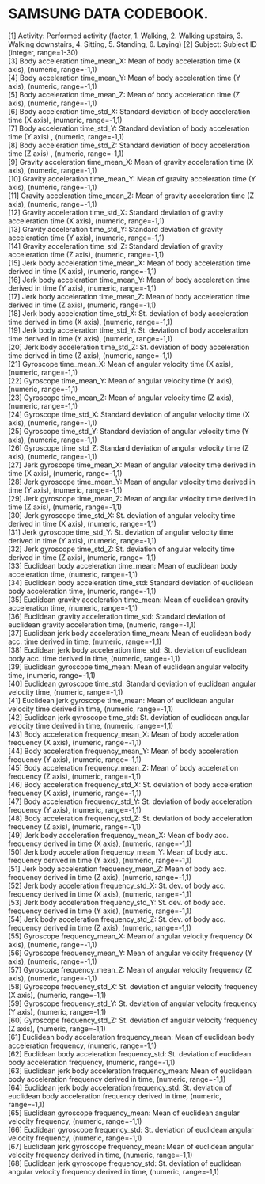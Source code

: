 # SAMSUNG DATA CODEBOOK.

 [1] Activity: Performed activity (factor, 1. Walking, 2. Walking upstairs, 3. Walking downstairs, 4. Sitting, 5. Standing, 6. Laying)
 [2] Subject: Subject ID (integer, range=1-30)                                    
 [3] Body acceleration time_mean_X: Mean of body acceleration time (X axis), (numeric, range=-1,1)              
 [4] Body acceleration time_mean_Y: Mean of body acceleration time (Y axis), (numeric, range=-1,1)                            
 [5] Body acceleration time_mean_Z: Mean of body acceleration time (Z axis), (numeric, range=-1,1)                                
 [6] Body acceleration time_std_X: Standard deviation of body acceleration time (X axis), (numeric, range=-1,1)                                    
 [7] Body acceleration time_std_Y: Standard deviation of body acceleration time (Y axis) , (numeric, range=-1,1)                                                                                            
 [8] Body acceleration time_std_Z: Standard deviation of body acceleration time (Z axis) , (numeric, range=-1,1)                                                                                            
 [9] Gravity acceleration time_mean_X: Mean of gravity acceleration time (X axis), (numeric, range=-1,1)                                    
[10] Gravity acceleration time_mean_Y: Mean of gravity acceleration time (Y axis), (numeric, range=-1,1)                                     
[11] Gravity acceleration time_mean_Z:  Mean of gravity acceleration time (Z axis), (numeric, range=-1,1)                                    
[12] Gravity acceleration time_std_X: Standard deviation of gravity acceleration time (X axis), (numeric, range=-1,1)                                    
[13] Gravity acceleration time_std_Y:  Standard deviation of gravity acceleration time (Y axis), (numeric, range=-1,1)                                    
[14] Gravity acceleration time_std_Z:  Standard deviation of gravity acceleration time (Z axis), (numeric, range=-1,1)                                    
[15] Jerk body acceleration time_mean_X: Mean of body acceleration time derived in time (X axis), (numeric, range=-1,1)                                    
[16] Jerk body acceleration time_mean_Y: Mean of body acceleration time derived in time (Y axis), (numeric, range=-1,1)                                    
[17] Jerk body acceleration time_mean_Z: Mean of body acceleration time derived in time (Z axis), (numeric, range=-1,1)                                    
[18] Jerk body acceleration time_std_X: St. deviation of body acceleration time derived in time (X axis), (numeric, range=-1,1)                                    
[19] Jerk body acceleration time_std_Y: St. deviation of body acceleration time derived in time (Y axis), (numeric, range=-1,1)                                    
[20] Jerk body acceleration time_std_Z: St. deviation of body acceleration time derived in time (Z axis), (numeric, range=-1,1)                                    
[21] Gyroscope time_mean_X: Mean of angular velocity time (X axis), (numeric, range=-1,1)                                    
[22] Gyroscope time_mean_Y: Mean of angular velocity time (Y axis), (numeric, range=-1,1)                                    
[23] Gyroscope time_mean_Z: Mean of angular velocity time (Z axis), (numeric, range=-1,1)                                    
[24] Gyroscope time_std_X: Standard deviation of angular velocity time (X axis), (numeric, range=-1,1)                                    
[25] Gyroscope time_std_Y: Standard deviation of angular velocity time (Y axis), (numeric, range=-1,1)                                    
[26] Gyroscope time_std_Z: Standard deviation of angular velocity time (Z axis), (numeric, range=-1,1)                                    
[27] Jerk gyroscope time_mean_X: Mean of angular velocity time derived in time (X axis), (numeric, range=-1,1)                                    
[28] Jerk gyroscope time_mean_Y: Mean of angular velocity time derived in time (Y axis), (numeric, range=-1,1)                                    
[29] Jerk gyroscope time_mean_Z: Mean of angular velocity time derived in time (Z axis), (numeric, range=-1,1)                                    
[30] Jerk gyroscope time_std_X: St. deviation of angular velocity time derived in time (X axis), (numeric, range=-1,1)                                    
[31] Jerk gyroscope time_std_Y: St. deviation of angular velocity time derived in time (Y axis), (numeric, range=-1,1)                                    
[32] Jerk gyroscope time_std_Z: St. deviation of angular velocity time derived in time (Z axis), (numeric, range=-1,1)                                    
[33] Euclidean body acceleration time_mean: Mean of euclidean body acceleration time, (numeric, range=-1,1)                                    
[34] Euclidean body acceleration time_std: Standard deviation of euclidean body acceleration time, (numeric, range=-1,1)                                    
[35] Euclidean gravity acceleration time_mean: Mean of euclidean gravity acceleration time, (numeric, range=-1,1)                                    
[36] Euclidean gravity acceleration time_std: Standard deviation of euclidean gravity acceleration time, (numeric, range=-1,1)                                    
[37] Euclidean jerk body acceleration time_mean: Mean of euclidean body acc.  time derived in time, (numeric, range=-1,1)                                    
[38] Euclidean jerk body acceleration time_std: St. deviation of euclidean body acc. time derived in time, (numeric, range=-1,1)                                    
[39] Euclidean gyroscope time_mean: Mean of euclidean angular velocity time, (numeric, range=-1,1)                                    
[40] Euclidean gyroscope time_std: Standard deviation of euclidean angular velocity time, (numeric, range=-1,1)                                    
[41] Euclidean jerk gyroscope time_mean: Mean of euclidean angular velocity time derived in time, (numeric, range=-1,1)                                    
[42] Euclidean jerk gyroscope time_std: St. deviation of euclidean angular velocity time derived in time, (numeric, range=-1,1)                                    
[43] Body acceleration frequency_mean_X: Mean of body acceleration frequency (X axis), (numeric, range=-1,1)                                    
[44] Body acceleration frequency_mean_Y: Mean of body acceleration frequency (Y axis), (numeric, range=-1,1)                                    
[45] Body acceleration frequency_mean_Z: Mean of body acceleration frequency (Z axis), (numeric, range=-1,1)                                    
[46] Body acceleration frequency_std_X: St. deviation of body acceleration frequency (X axis), (numeric, range=-1,1)                                    
[47] Body acceleration frequency_std_Y: St. deviation of body acceleration frequency (Y axis), (numeric, range=-1,1)                                    
[48] Body acceleration frequency_std_Z: St. deviation of body acceleration frequency (Z axis), (numeric, range=-1,1)                                    
[49] Jerk body acceleration frequency_mean_X: Mean of body acc. frequency derived in time (X axis), (numeric, range=-1,1)                                    
[50] Jerk body acceleration frequency_mean_Y: Mean of body acc. frequency derived in time (Y axis), (numeric, range=-1,1)                                    
[51] Jerk body acceleration frequency_mean_Z: Mean of body acc. frequency derived in time (Z axis), (numeric, range=-1,1)                                    
[52] Jerk body acceleration frequency_std_X: St. dev. of body acc. frequency derived in time (X axis), (numeric, range=-1,1)                                    
[53] Jerk body acceleration frequency_std_Y: St. dev. of body acc. frequency derived in time (Y axis), (numeric, range=-1,1)                                    
[54] Jerk body acceleration frequency_std_Z: St. dev. of body acc. frequency derived in time (Z axis), (numeric, range=-1,1)                                    
[55] Gyroscope frequency_mean_X: Mean of angular velocity frequency (X axis), (numeric, range=-1,1)                                    
[56] Gyroscope frequency_mean_Y: Mean of angular velocity frequency (Y axis), (numeric, range=-1,1)                                    
[57] Gyroscope frequency_mean_Z: Mean of angular velocity frequency (Z axis), (numeric, range=-1,1)                                    
[58] Gyroscope frequency_std_X: St. deviation of angular velocity frequency (X axis), (numeric, range=-1,1)                                    
[59] Gyroscope frequency_std_Y: St. deviation of angular velocity frequency (Y axis), (numeric, range=-1,1)                                    
[60] Gyroscope frequency_std_Z: St. deviation of angular velocity frequency (Z axis), (numeric, range=-1,1)       
[61] Euclidean body acceleration frequency_mean: Mean of euclidean body acceleration frequency, (numeric, range=-1,1)                                    
[62] Euclidean body acceleration frequency_std: St. deviation of euclidean body acceleration frequency, (numeric, range=-1,1)                                    
[63] Euclidean jerk body acceleration frequency_mean: Mean of euclidean body acceleration  frequency derived in time, (numeric, range=-1,1)                                    
[64] Euclidean jerk body acceleration frequency_std: St. deviation of euclidean body acceleration frequency derived in time, (numeric, range=-1,1)                                    
[65] Euclidean gyroscope frequency_mean: Mean of euclidean angular velocity frequency, (numeric, range=-1,1)                                    
[66] Euclidean gyroscope frequency_std: St. deviation of euclidean angular velocity frequency, (numeric, range=-1,1)                                    
[67] Euclidean jerk gyroscope frequency_mean: Mean of euclidean angular velocity frequency derived in time, (numeric, range=-1,1)                                    
[68] Euclidean jerk gyroscope frequency_std: St. deviation of euclidean angular velocity frequency derived in time, (numeric, range=-1,1)                                    
